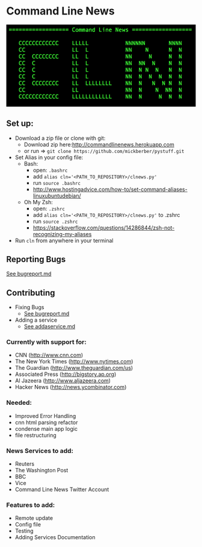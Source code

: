 # Command Line News
![Alt text](./assets/cln_output.png 'CLNews logo')

## Set up:
- Download a zip file or clone with git:
  - Download zip here:http://commandlinenews.herokuapp.com
  - or run => ` git clone https://github.com/mickberber/pystuff.git `
- Set Alias in your config file:
  - Bash:
    - open: `.bashrc`
    - add `alias cln='<PATH_TO_REPOSITORY>/clnews.py'`
    - run `source .bashrc`
    - http://www.hostingadvice.com/how-to/set-command-aliases-linuxubuntudebian/
  - Oh My Zsh:
    - open: `.zshrc`
    - add `alias cln='<PATH_TO_REPOSITORY>/clnews.py'` to .zshrc
    - run `source .zshrc`
    - https://stackoverflow.com/questions/14286844/zsh-not-recognizing-my-aliases
- Run `cln` from anywhere in your terminal

## Reporting Bugs
[See bugreport.md](./bugreport.md)

## Contributing
- Fixing Bugs
  - [See bugreport.md](./bugreport.md)
- Adding a service
  - [See addaservice.md](./addaservice.md)

### Currently with support for:
- CNN (http://www.cnn.com)
- The New York Times (http://www.nytimes.com)
- The Guardian (http://www.theguardian.com/us)
- Associated Press (http://bigstory.ap.org)
- Al Jazeera (http://www.aljazeera.com)
- Hacker News (http://news.ycombinator.com)

### Needed:
- Improved Error Handling
- cnn html parsing refactor
- condense main app logic
- file restructuring

### News Services to add:
- Reuters
- The Washington Post
- BBC
- Vice
- Command Line News Twitter Account

### Features to add:
- Remote update
- Config file
- Testing
- Adding Services Documentation
